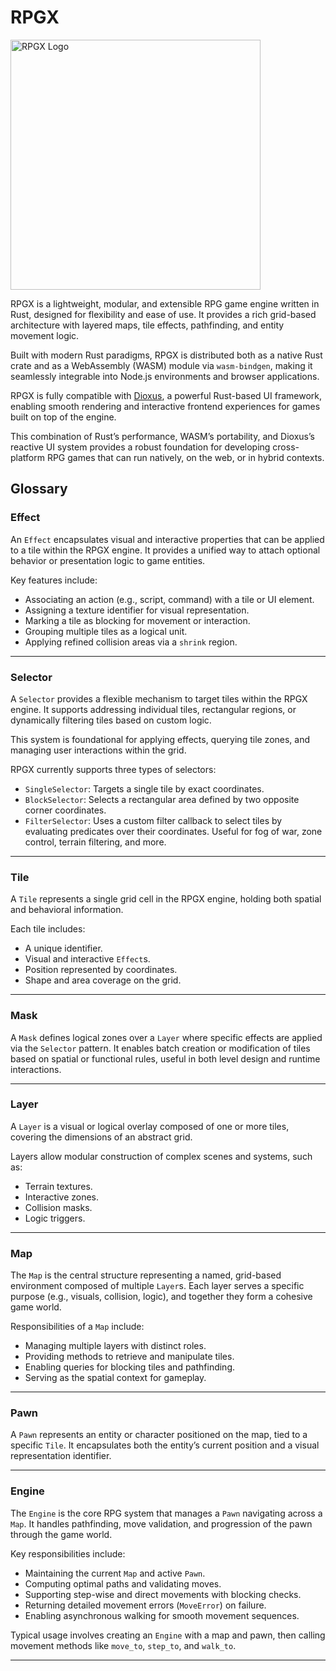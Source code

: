 # RPGX

<img src="https://s3.rottigni.tech/rpgx/rpgx_logo_transparent.webp" alt="RPGX Logo" width="400" />

RPGX is a lightweight, modular, and extensible RPG game engine written in Rust, designed for flexibility and ease of use. It provides a rich grid-based architecture with layered maps, tile effects, pathfinding, and entity movement logic.

Built with modern Rust paradigms, RPGX is distributed both as a native Rust crate and as a WebAssembly (WASM) module via `wasm-bindgen`, making it seamlessly integrable into Node.js environments and browser applications.

RPGX is fully compatible with [Dioxus](https://dioxuslabs.com/), a powerful Rust-based UI framework, enabling smooth rendering and interactive frontend experiences for games built on top of the engine.

This combination of Rust’s performance, WASM’s portability, and Dioxus’s reactive UI system provides a robust foundation for developing cross-platform RPG games that can run natively, on the web, or in hybrid contexts.

## Glossary

### Effect

An `Effect` encapsulates visual and interactive properties that can be applied to a tile within the RPGX engine. It provides a unified way to attach optional behavior or presentation logic to game entities.

Key features include:

- Associating an action (e.g., script, command) with a tile or UI element.
- Assigning a texture identifier for visual representation.
- Marking a tile as blocking for movement or interaction.
- Grouping multiple tiles as a logical unit.
- Applying refined collision areas via a `shrink` region.

---

### Selector

A `Selector` provides a flexible mechanism to target tiles within the RPGX engine. It supports addressing individual tiles, rectangular regions, or dynamically filtering tiles based on custom logic.

This system is foundational for applying effects, querying tile zones, and managing user interactions within the grid.

RPGX currently supports three types of selectors:

- `SingleSelector`: Targets a single tile by exact coordinates.
- `BlockSelector`: Selects a rectangular area defined by two opposite corner coordinates.
- `FilterSelector`: Uses a custom filter callback to select tiles by evaluating predicates over their coordinates. Useful for fog of war, zone control, terrain filtering, and more.

---

### Tile

A `Tile` represents a single grid cell in the RPGX engine, holding both spatial and behavioral information.

Each tile includes:

- A unique identifier.
- Visual and interactive `Effect`s.
- Position represented by coordinates.
- Shape and area coverage on the grid.

---

### Mask

A `Mask` defines logical zones over a `Layer` where specific effects are applied via the `Selector` pattern. It enables batch creation or modification of tiles based on spatial or functional rules, useful in both level design and runtime interactions.

---

### Layer

A `Layer` is a visual or logical overlay composed of one or more tiles, covering the dimensions of an abstract grid.

Layers allow modular construction of complex scenes and systems, such as:

- Terrain textures.
- Interactive zones.
- Collision masks.
- Logic triggers.

---

### Map

The `Map` is the central structure representing a named, grid-based environment composed of multiple `Layer`s. Each layer serves a specific purpose (e.g., visuals, collision, logic), and together they form a cohesive game world.

Responsibilities of a `Map` include:

- Managing multiple layers with distinct roles.
- Providing methods to retrieve and manipulate tiles.
- Enabling queries for blocking tiles and pathfinding.
- Serving as the spatial context for gameplay.

---

### Pawn

A `Pawn` represents an entity or character positioned on the map, tied to a specific `Tile`. It encapsulates both the entity’s current position and a visual representation identifier.

---

### Engine

The `Engine` is the core RPG system that manages a `Pawn` navigating across a `Map`. It handles pathfinding, move validation, and progression of the pawn through the game world.

Key responsibilities include:

- Maintaining the current `Map` and active `Pawn`.
- Computing optimal paths and validating moves.
- Supporting step-wise and direct movements with blocking checks.
- Returning detailed movement errors (`MoveError`) on failure.
- Enabling asynchronous walking for smooth movement sequences.

Typical usage involves creating an `Engine` with a map and pawn, then calling movement methods like `move_to`, `step_to`, and `walk_to`.

---

